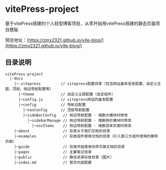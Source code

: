 # vitePress-project
基于vitePress搭建的个人轻型博客项目，从零开始用vitePress搭建的静态页面项目模板

预览地址：[https://zmx2321.github.io/vite-blog/](https://zmx2321.github.io/vite-blog/)


## 目录说明
```shell
vitePress-project
  |-docs
    |─.vitepress         // vitepress配置目录（包含网站基本信息配置、自定义主题、顶部、侧边导航配置等）
      |─theme            // 自定义主题配置（自定组件）
      |─config.js        // vitepress网站的基本配置
      |─config           // 导航总配置
        |─navConfig      // 顶部导航配置
        |─sideBarConfig   // 侧边导航配置 - 增删大模块时修改
          |─sidebarManage // 侧边导航配置 - 增删侧栏模块时修改
            |─xxxItems    // 侧边导航配置 - 增删具体页面时修改
    |─about               // 存放关于我们文档的目录
    |─examples            // 存放组件使用文档的目录（引入第三方组件使用的案例页面）
    |─guide               // 存放开始使用向导页面文档的目录
    |─pages               // 主要笔记目录
    |─public              // 静态资源存放目录（图片）
    |─index.md            // 首页内容配置
```

